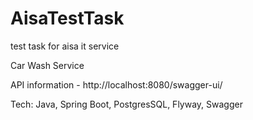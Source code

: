 # AisaTestTask
test task for aisa it service

Car Wash Service

API information - http://localhost:8080/swagger-ui/

Tech: Java, Spring Boot, PostgresSQL, Flyway, Swagger

